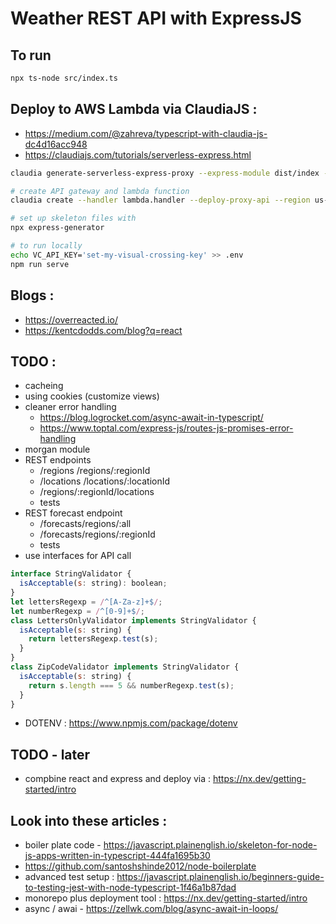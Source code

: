 # Weather REST API with ExpressJS

## To run
```sh
npx ts-node src/index.ts
```

## Deploy to AWS Lambda via ClaudiaJS : 
- https://medium.com/@zahreva/typescript-with-claudia-js-dc4d16acc948
- https://claudiajs.com/tutorials/serverless-express.html

```sh
claudia generate-serverless-express-proxy --express-module dist/index --profile claudia

# create API gateway and lambda function 
claudia create --handler lambda.handler --deploy-proxy-api --region us-west-1 --profile claudia --runtime nodejs20.x

```


```sh
# set up skeleton files with 
npx express-generator

# to run locally
echo VC_API_KEY='set-my-visual-crossing-key' >> .env
npm run serve
```

## Blogs : 
- https://overreacted.io/
- https://kentcdodds.com/blog?q=react


## TODO :
- cacheing
- using cookies (customize views)
- cleaner error handling 
  - https://blog.logrocket.com/async-await-in-typescript/
  - https://www.toptal.com/express-js/routes-js-promises-error-handling
- morgan module
- REST endpoints 
    - /regions /regions/:regionId
    - /locations /locations/:locationId
    - /regions/:regionId/locations
    - tests
- REST forecast endpoint
    - /forecasts/regions/:all
    - /forecasts/regions/:regionId
    - tests
- use interfaces for API call
```javascript
interface StringValidator {
  isAcceptable(s: string): boolean;
}
let lettersRegexp = /^[A-Za-z]+$/;
let numberRegexp = /^[0-9]+$/;
class LettersOnlyValidator implements StringValidator {
  isAcceptable(s: string) {
    return lettersRegexp.test(s);
  }
}
class ZipCodeValidator implements StringValidator {
  isAcceptable(s: string) {
    return s.length === 5 && numberRegexp.test(s);
  }
}
```
- DOTENV : https://www.npmjs.com/package/dotenv

## TODO - later
- compbine react and express and deploy via : https://nx.dev/getting-started/intro


## Look into these articles : 
- boiler plate code - https://javascript.plainenglish.io/skeleton-for-node-js-apps-written-in-typescript-444fa1695b30
- https://github.com/santoshshinde2012/node-boilerplate
- advanced test setup : https://javascript.plainenglish.io/beginners-guide-to-testing-jest-with-node-typescript-1f46a1b87dad
- monorepo plus deployment tool : https://nx.dev/getting-started/intro
- async / awai - https://zellwk.com/blog/async-await-in-loops/

